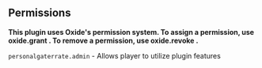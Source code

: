 ## Permissions
<b>This plugin uses Oxide's permission system. To assign a permission, use oxide.grant <user or group> <name or steam id> <permission>. To remove a permission, use oxide.revoke <user or group> <name or steam id> <permission>.</b>
  
`personalgaterrate.admin` - Allows player to utilize plugin features
